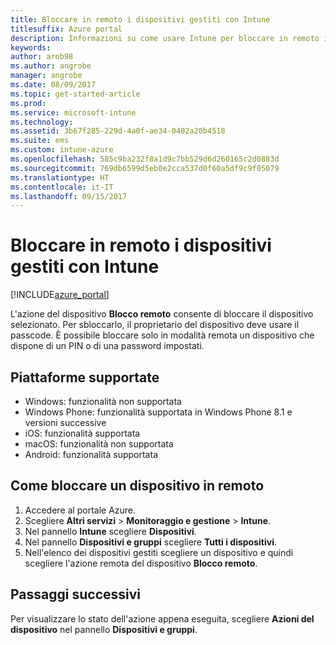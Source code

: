 ```yaml
---
title: Bloccare in remoto i dispositivi gestiti con Intune
titlesuffix: Azure portal
description: Informazioni su come usare Intune per bloccare in remoto i dispositivi gestiti."
keywords: 
author: arob98
ms.author: angrobe
manager: angrobe
ms.date: 08/09/2017
ms.topic: get-started-article
ms.prod: 
ms.service: microsoft-intune
ms.technology: 
ms.assetid: 3b67f285-229d-4a0f-ae34-0402a20b4518
ms.suite: ems
ms.custom: intune-azure
ms.openlocfilehash: 585c9ba232f8a1d9c7bb529d6d260165c2d0883d
ms.sourcegitcommit: 769db6599d5eb0e2cca537d0f60a5df9c9f05079
ms.translationtype: HT
ms.contentlocale: it-IT
ms.lasthandoff: 09/15/2017
---
```

# <a name="remotely-lock-managed-devices-with-intune"></a>Bloccare in remoto i dispositivi gestiti con Intune


[!INCLUDE[azure_portal](./includes/azure_portal.md)]

L'azione del dispositivo **Blocco remoto** consente di bloccare il dispositivo selezionato. Per sbloccarlo, il proprietario del dispositivo deve usare il passcode. È possibile bloccare solo in modalità remota un dispositivo che dispone di un PIN o di una password impostati.

## <a name="supported-platforms"></a>Piattaforme supportate

- Windows: funzionalità non supportata
- Windows Phone: funzionalità supportata in Windows Phone 8.1 e versioni successive
- iOS: funzionalità supportata
- macOS: funzionalità non supportata
- Android: funzionalità supportata

## <a name="how-to-remote-lock-a-device"></a>Come bloccare un dispositivo in remoto

1. Accedere al portale Azure.
2. Scegliere **Altri servizi** > **Monitoraggio e gestione** > **Intune**.
3. Nel pannello **Intune** scegliere **Dispositivi**.
4. Nel pannello **Dispositivi e gruppi** scegliere **Tutti i dispositivi**.
5. Nell'elenco dei dispositivi gestiti scegliere un dispositivo e quindi scegliere l'azione remota del dispositivo **Blocco remoto**.

## <a name="next-steps"></a>Passaggi successivi

Per visualizzare lo stato dell'azione appena eseguita, scegliere **Azioni del dispositivo** nel pannello **Dispositivi e gruppi**.
